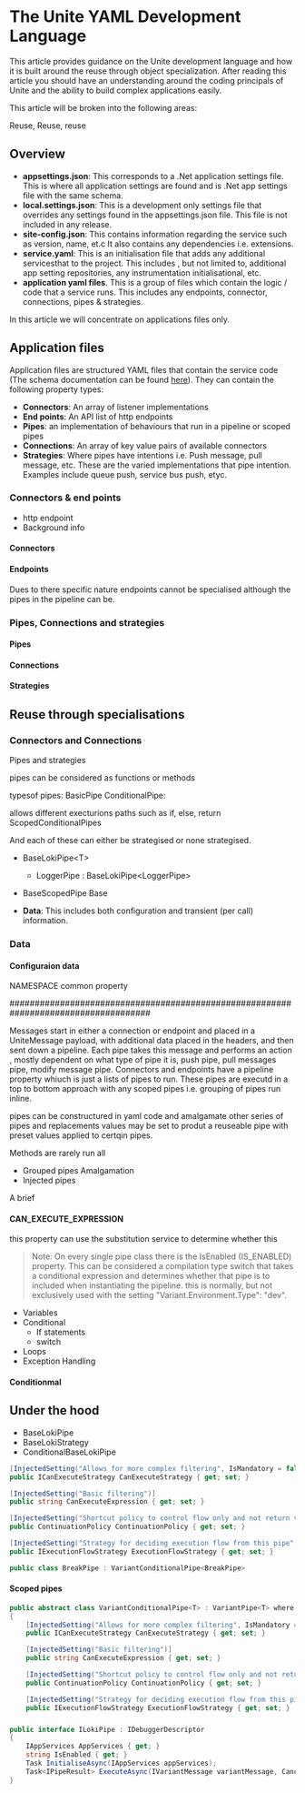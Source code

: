 # The Unite YAML Development Language

This article provides guidance on the Unite development language and how it is built around the reuse through object specialization. After reading this article you should have an understanding around the coding principals of Unite and the ability to build complex applications easily.

This article will be broken into the following areas:

Reuse, Reuse, reuse

## Overview

- **appsettings.json**: This corresponds to a .Net application settings file. This is where all application settings are found and is .Net app settings file with the same schema.
- **local.settings.json**: This is a development only settings file that overrides any settings found in the appsettings.json file. This file is not included in any release.
- **site-config.json**: This contains information regarding the service such as version, name, et.c It also contains any dependencies i.e. extensions.
- **service.yaml**: This is an initialisation file that adds any additional servicesthat to the project. This includes , but not limited to, additional app setting repositories, any instrumentation initialisational, etc.
- **application yaml files**. This is a group of files which contain the logic / code that a service runs. This includes any endpoints, connector, connections, pipes & strategies.

In this article we will concentrate on applications files only.

## Application files

Application files are structured YAML files that contain the service code (The schema documentation can be found [here](./schema.md)). They can contain the following property types:

- **Connectors**: An array of listener implementations
- **End points**: An API list of http endpoints
- **Pipes**: an implementation of behaviours that run in a pipeline or scoped pipes
- **Connections**: An array of key value pairs of available connectors
- **Strategies**: Where pipes have intentions i.e. Push message, pull message, etc. These are the varied implementations that pipe intention. Examples include queue push, service bus push, etyc.

### Connectors & end points

- http endpoint
- Background info

#### Connectors

#### Endpoints

Dues to there specific nature endpoints cannot be specialised although the pipes in the pipeline can be.

### Pipes, Connections and strategies

#### Pipes

#### Connections

#### Strategies

## Reuse through specialisations

### Connectors and Connections

Pipes and strategies

pipes can be considered as functions or methods

typesof pipes:
BasicPipe
ConditionalPipe:

allows different execturions paths such as if, else, return
ScopedConditionalPipes

And each of these can either be strategised or none strategised.

- BaseLokiPipe\<T>
  - LoggerPipe : BaseLokiPipe\<LoggerPipe>
- BaseScopedPipe<T>
  Base

- **Data**: This includes both configuration and transient (per call) information.

### Data

#### Configuraion data

NAMESPACE common property


####################################################################################

Messages start in either a connection or endpoint and placed in a UniteMessage payload, with additional data placed in the headers, and then sent down a pipeline. Each pipe takes this message and performs an action , mostly dependent on what type of pipe it is, push pipe, pull messages pipe, modify message pipe.
Connectors and endpoints have a pipeline property whiuch is just a lists of pipes to run. These pipes are executd in a top to bottom approach with any scoped pipes i.e. grouping of pipes run inline.

pipes can be constructured in yaml code and amalgamate other series of pipes and replacements values may be set to produt a reuseable pipe with preset values applied to certqin pipes.

Methods are rarely run all

- Grouped pipes
  Amalgamation
- Injected pipes

A brief

#### CAN_EXECUTE_EXPRESSION

this property can use the substitution service to determine whether this

> Note: On every single pipe class there is the IsEnabled (IS_ENABLED) property. This can be considered a compilation type switch that takes a conditional expression and determines whether that pipe is to included when instantiating the pipeline. this is normally, but not exclusively used with the setting "Variant.Environment.Type": "dev".

- Variables
- Conditional
  - If statements
  - switch
- Loops
- Exception Handling

#### Conditionmal

## Under the hood

- BaseLokiPipe
- BaseLokiStrategy
- ConditionalBaseLokiPipe

```csharp
[InjectedSetting("Allows for more complex filtering", IsMandatory = false)]
public ICanExecuteStrategy CanExecuteStrategy { get; set; }

[InjectedSetting("Basic filtering")]
public string CanExecuteExpression { get; set; }

[InjectedSetting("Shortcut policy to control flow only and not return values", DefaultValue = Core.ContinuationPolicy.Default)]
public ContinuationPolicy ContinuationPolicy { get; set; }

[InjectedSetting("Strategy for deciding execution flow from this pipe", IsMandatory = false)]
public IExecutionFlowStrategy ExecutionFlowStrategy { get; set; }
```

```csharp
public class BreakPipe : VariantConditionalPipe<BreakPipe>
```

#### Scoped pipes

```csharp
public abstract class VariantConditionalPipe<T> : VariantPipe<T> where T : IVariantPipe
{
    [InjectedSetting("Allows for more complex filtering", IsMandatory = false)]
    public ICanExecuteStrategy CanExecuteStrategy { get; set; }

    [InjectedSetting("Basic filtering")]
    public string CanExecuteExpression { get; set; }

    [InjectedSetting("Shortcut policy to control flow only and not return values", DefaultValue = Core.ContinuationPolicy.Default)]
    public ContinuationPolicy ContinuationPolicy { get; set; }

    [InjectedSetting("Strategy for deciding execution flow from this pipe", IsMandatory = false)]
    public IExecutionFlowStrategy ExecutionFlowStrategy { get; set; }
```

###

```csharp
public interface ILokiPipe : IDebuggerDescriptor
{
    IAppServices AppServices { get; }
    string IsEnabled { get; }
    Task InitialiseAsync(IAppServices appServices);
    Task<IPipeResult> ExecuteAsync(IVariantMessage variantMessage, CancellationToken cancellationToken);
}
```
